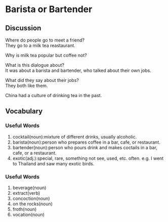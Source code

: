 # Barista or Bartender
## Discussion
Where do people go to meet a friend?  
They go to a milk tea reastaurant.  

Why is milk tea popular but coffee not?  

What is this dialogue about?  
It was about a barista and bartender, who talked about their own jobs.  

What did they say about their jobs?  
They both like them.  

China had a culture of drinking tea in the past.  

## Vocabulary
### Useful Words
1. cocktail(noun):mixture of different drinks, usually alcoholic.
1. barista(noun):person who prepares coffee in a bar, cafe, or restaurant.
1. bartender(noun):person who pours drink and makes coctails in a bar, cafe, or a restaurant.
1. exotic(adj.):special, rare, something not see, used, etc. often. e.g. I went to Thailand and saw many exotic birds.  

### Useful Words
1. beverage(noun)
1. extract(verb)
1. concoction(noun)
1. on the rocks(noun)
1. froth(noun)
1. vocation(noun)
